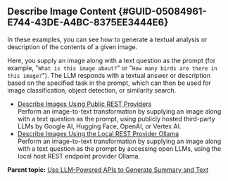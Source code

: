 ## Describe Image Content {#GUID-05084961-E744-43DE-A4BC-8375EE3444E6}

In these examples, you can see how to generate a textual analysis or description of the contents of a given image.

Here, you supply an image along with a text question as the prompt (for example, "`What is this image about?`" or "`How many birds are there in this image?`"). The LLM responds with a textual answer or description based on the specified task in the prompt, which can then be used for image classification, object detection, or similarity search. 

  * [Describe Images Using Public REST Providers](describe-images-using-public-third-party-apis.md)  
Perform an image-to-text transformation by supplying an image along with a text question as the prompt, using publicly hosted third-party LLMs by Google AI, Hugging Face, OpenAI, or Vertex AI. 
  * [Describe Images Using the Local REST Provider Ollama](describe-images-using-ollama.md)  
Perform an image-to-text transformation by supplying an image along with a text question as the prompt by accessing open LLMs, using the local host REST endpoint provider Ollama. 



**Parent topic:** [Use LLM-Powered APIs to Generate Summary and Text](use-llm-powered-apis-generate-summary-and-text.md)
